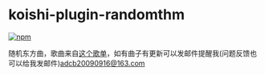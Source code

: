 # koishi-plugin-randomthm

[![npm](https://img.shields.io/npm/v/koishi-plugin-randomthm?style=flat-square)](https://www.npmjs.com/package/koishi-plugin-randomthm)

随机东方曲，歌曲来自[这个歌单](https://music.163.com/#/playlist?id=2309153779)，如有曲子有更新可以发邮件提醒我(问题反馈也可以给我发邮件)<adcb20090916@163.com>
